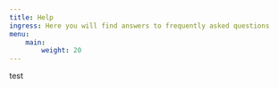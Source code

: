 ```yaml
---
title: Help
ingress: Here you will find answers to frequently asked questions
menu:
    main:
        weight: 20
---
```


test